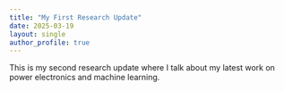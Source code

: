 ```yaml
---
title: "My First Research Update"
date: 2025-03-19
layout: single
author_profile: true
---
```

This is my second research update where I talk about my latest work on power electronics and machine learning.
